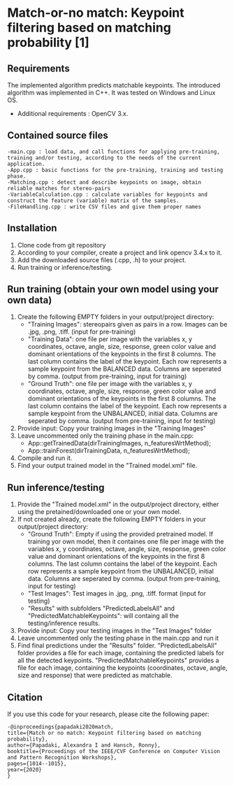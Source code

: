 # Match-or-no match: Keypoint filtering based on matching probability [1]

Requirements
------------------------
The implemented algorithm predicts matchable keypoints. The introduced algorithm was implemented in C++. It was tested on Windows and Linux OS.

- Additional requirements : OpenCV 3.x.


Contained source files 
------------------------
	-main.cpp : load data, and call functions for applying pre-training, training and/or testing, according to the needs of the current application.  
	-App.cpp : basic functions for the pre-training, training and testing phase.
	-Matching.cpp : detect and describe keypoints on image, obtain reliable matches for stereo-pairs
	-VariableCalculation.cpp : calculate variables for keypoints and construct the feature (variable) matrix of the samples.
	-FileHandling.cpp : write CSV files and give them proper names


Installation
------------------------
1) Clone code from git repository
2) According to your compiler, create a project and link opencv 3.4.x to it. 
3) Add the downloaded source files (.cpp, .h) to your project.
4) Run training or inference/testing.

Run training (obtain your own model using your own data) 
------------------------
1) Create the following EMPTY folders in your output/project directory:
  	- "Training Images": stereopairs given as pairs in a row. Images can be .jpg, .png, .tiff. (input for pre-training)
  	- "Training Data": one file per image with the variables x, y coordinates, octave, angle, size, response, green color value and dominant orientations of the keypoints in the first 8 columns. The last column contains the label of the keypoint. Each row represents a sample keypoint from the BALANCED data. Columns are seperated by comma. (output from pre-training, input for training)
  	- "Ground Truth": one file per image with the variables x, y coordinates, octave, angle, size, response, green color value and dominant orientations of the keypoints in the first 8 columns. The last column contains the label of the keypoint. Each row represents a sample keypoint from the UNBALANCED, initial data. Columns are seperated by comma. (output from pre-training, input for testing)
2) Provide input: Copy your training images in the "Training Images"
3) Leave uncommented only the training phase in the main.cpp: 
  	- App::getTrainedData(dirTrainingImages, n_featuresWrtMethod);
  	- App::trainForest(dirTrainingData, n_featuresWrtMethod);
4) Compile and run it.
5) Find your output trained model in the "Trained model.xml" file. 

Run inference/testing 
------------------------
1) Provide the "Trained model.xml" in the output/project directory, either using the pretained/downloaded one or your own model.
2) If not created already, create the following EMPTY folders in your output/project directory:
  	- "Ground Truth": Empty if using the provided pretrained model. If training yor own model, then it containes one file per image with the variables x, y coordinates, octave, angle, size, response, green color value and dominant orientations of the keypoints in the first 8 columns. The last column contains the label of the keypoint. Each row represents a sample keypoint from the UNBALANCED, initial data. Columns are seperated by comma. (output from pre-training, input for testing)
  	- "Test Images": Test images in .jpg, .png, .tiff. format (input for testing)
  	- "Results" with subfolders "PredictedLabelsAll" and "PredictedMatchableKeypoints": will containg all the testing/inference results. 
3) Provide input: Copy your testing images in the "Test Images" folder
4) Leave uncommented only the testing phase in the main.cpp and run it
5) Find final predictions under the "Results" folder. "PredictedLabelsAll" folder provides a file for each image, containing the predicted labels for all the detected keypoints. "PredictedMatchableKeypoints" provides a file for each image, containing the keypoints (coordinates, octave, angle, size and response) that were predicted as matchable.

Citation
------------------------
If you use this code for your research, please cite the following paper:

	-@inproceedings{papadaki2020match,
	title={Match or no match: Keypoint filtering based on matching probability},
	author={Papadaki, Alexandra I and Hansch, Ronny},
	booktitle={Proceedings of the IEEE/CVF Conference on Computer Vision and Pattern Recognition Workshops},
	pages={1014--1015},
	year={2020}
	}
